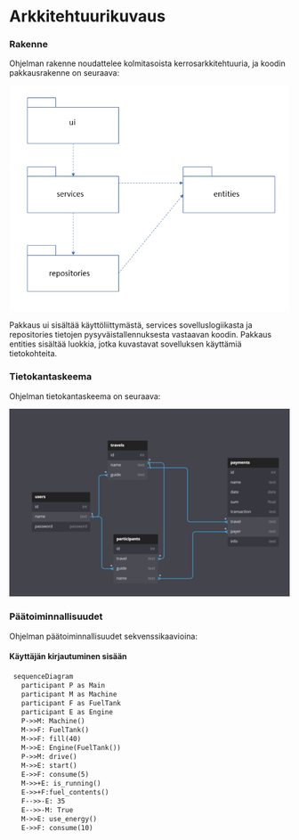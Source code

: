 # Arkkitehtuurikuvaus

### Rakenne

Ohjelman rakenne noudattelee kolmitasoista kerrosarkkitehtuuria, ja koodin pakkausrakenne on seuraava:

![Pakkausrakenne](./kuvat/arkkitehtuuri-pakkaus.png)

Pakkaus ui sisältää käyttöliittymästä, services sovelluslogiikasta ja repositories tietojen pysyväistallennuksesta vastaavan koodin. Pakkaus entities sisältää luokkia, jotka kuvastavat sovelluksen käyttämiä tietokohteita.

### Tietokantaskeema

Ohjelman tietokantaskeema on seuraava:

![Tietokanta skeema](./kuvat/database-schema.png)

### Päätoiminnallisuudet

Ohjelman päätoiminnallisuudet sekvenssikaavioina:


#### Käyttäjän kirjautuminen sisään

```mermaid
 sequenceDiagram
   participant P as Main
   participant M as Machine
   participant F as FuelTank
   participant E as Engine
   P->>M: Machine()
   M->>F: FuelTank()
   M->>F: fill(40)
   M->>E: Engine(FuelTank())
   P->>M: drive()
   M->>E: start()
   E->>F: consume(5)
   M->>+E: is_running()
   E->>+F:fuel_contents()
   F-->>-E: 35
   E-->>-M: True
   M->>E: use_energy()
   E->>F: consume(10)

```